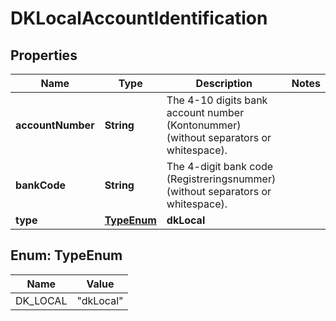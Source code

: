 

# DKLocalAccountIdentification


## Properties

| Name | Type | Description | Notes |
|------------ | ------------- | ------------- | -------------|
|**accountNumber** | **String** | The 4-10 digits bank account number (Kontonummer) (without separators or whitespace). |  |
|**bankCode** | **String** | The 4-digit bank code (Registreringsnummer) (without separators or whitespace). |  |
|**type** | [**TypeEnum**](#TypeEnum) | **dkLocal** |  |



## Enum: TypeEnum

| Name | Value |
|---- | -----|
| DK_LOCAL | &quot;dkLocal&quot; |



